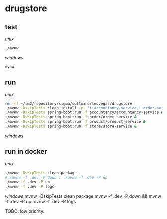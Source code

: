 # drugstore

## test

_unix_

```bash
./mvnw
```

_windows_

```cmd
mvnw
```

## run

_unix_

```bash
rm -rf ~/.m2/repository/sigma/software/leovegas/drugstore
./mvnw -DskipTests clean install -pl '!:accountancy-service,!:order-service,!:product-service,!:store-service'
./mvnw -DskipTests spring-boot:run -f accountancy/accountancy-service &
./mvnw -DskipTests spring-boot:run -f order/order-service &
./mvnw -DskipTests spring-boot:run -f product/product-service &
./mvnw -DskipTests spring-boot:run -f store/store-service &
```

_windows_

## run in docker

_unix_

```bash
./mvnw -DskipTests clean package
#./mvnw -f .dev -P down ; ./mvnw -f .dev -P up
./mvnw -f .dev -P up
./mvnw -f .dev -P logs
```

_windows_
mvnw -DskipTests clean package
mvnw -f .dev -P down && mvnw -f .dev -P up
mvnw -f .dev -P logs

TODO: low priority.

<!--

# Getting Started

### Reference Documentation
For further reference, please consider the following sections:

* [Official Apache Maven documentation](https://maven.apache.org/guides/index.html)
* [Spring Boot Maven Plugin Reference Guide](https://docs.spring.io/spring-boot/docs/2.5.2/maven-plugin/reference/html/)
* [Create an OCI image](https://docs.spring.io/spring-boot/docs/2.5.2/maven-plugin/reference/html/#build-image)
* [Liquibase Migration](https://docs.spring.io/spring-boot/docs/2.5.2/reference/htmlsingle/#howto-execute-liquibase-database-migrations-on-startup)
* [Spring Data JPA](https://docs.spring.io/spring-boot/docs/2.5.2/reference/htmlsingle/#boot-features-jpa-and-spring-data)
* [Spring Web](https://docs.spring.io/spring-boot/docs/2.5.2/reference/htmlsingle/#boot-features-developing-web-applications)
* [Thymeleaf](https://docs.spring.io/spring-boot/docs/2.5.2/reference/htmlsingle/#boot-features-spring-mvc-template-engines)

### Guides
The following guides illustrate how to use some features concretely:

* [Accessing Data with JPA](https://spring.io/guides/gs/accessing-data-jpa/)
* [Building a RESTful Web Service](https://spring.io/guides/gs/rest-service/)
* [Serving Web Content with Spring MVC](https://spring.io/guides/gs/serving-web-content/)
* [Building REST services with Spring](https://spring.io/guides/tutorials/bookmarks/)
* [Handling Form Submission](https://spring.io/guides/gs/handling-form-submission/)

-->
